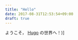 ```yaml
---
title: "Hello"
date: 2017-08-31T12:53:54+09:00
draft: true
---
```


ようこそ， [Hugo](http://gohugo.io/) の世界へ！)]
